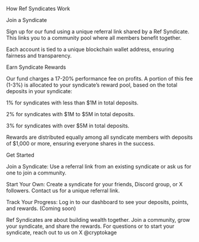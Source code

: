 How Ref Syndicates Work

Join a Syndicate

Sign up for our fund using a unique referral link shared by a Ref Syndicate. This links you to a community pool where all members benefit together.

Each account is tied to a unique blockchain wallet address, ensuring fairness and transparency.

Earn Syndicate Rewards

Our fund charges a 17-20% performance fee on profits. A portion of this fee (1-3%) is allocated to your syndicate’s reward pool, based on the total deposits in your syndicate:

1% for syndicates with less than $1M in total deposits.

2% for syndicates with $1M to $5M in total deposits.

3% for syndicates with over $5M in total deposits.

Rewards are distributed equally among all syndicate members with deposits of $1,000 or more, ensuring everyone shares in the success.

Get Started

Join a Syndicate: Use a referral link from an existing syndicate or ask us for one to join a community.

Start Your Own: Create a syndicate for your friends, Discord group, or X followers. Contact us for a unique referral link.

Track Your Progress: Log in to our dashboard to see your deposits, points, and rewards. (Coming soon)

Ref Syndicates are about building wealth together. Join a community, grow your syndicate, and share the rewards. For questions or to start your syndicate, reach out to us on X @cryptokage